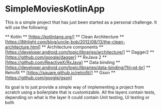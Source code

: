 # SimpleMoviesKotlinApp

This is a simple project that has just been started as a personal challenge. It will use the following:

** Kotlin ** [https://kotlinlang.org/]
** Clean Architecture ** [https://8thlight.com/blog/uncle-bob/2012/08/13/the-clean-architecture.html]
** Architecture components ** [https://developer.android.com/topic/libraries/architecture/]
** Dagger2 ** [https://github.com/google/dagger]
** RxJava 2 ** [https://github.com/ReactiveX/RxJava]
** Data binding ** [https://developer.android.com/topic/libraries/data-binding/?hl=pt-br]
** Retrofit ** [https://square.github.io/retrofit/]
** Gson ** [https://github.com/google/gson]

Its goal is to just provide a simple way of implementing a project from scratch using a boilerplate that is customizable. 
All the layers contain tests, depending on what is the layer it could contain Unit testing, UI testing or both
